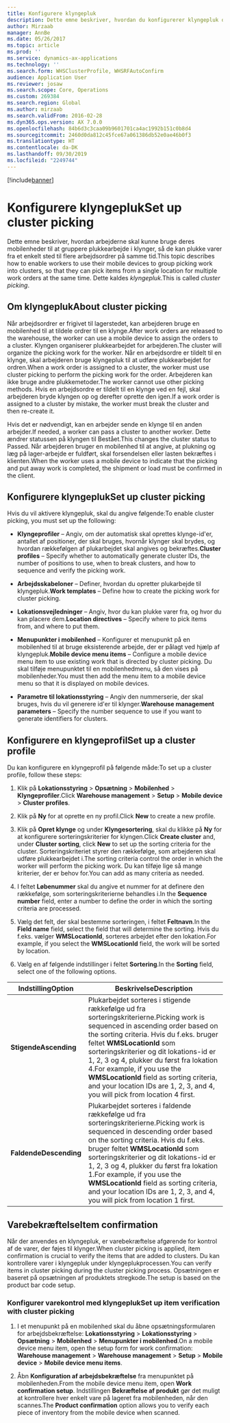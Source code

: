 ```yaml
---
title: Konfigurere klyngepluk
description: Dette emne beskriver, hvordan du konfigurerer klyngepluk og anvender varebekræftelse sammen med klyngepluk.
author: Mirzaab
manager: AnnBe
ms.date: 05/26/2017
ms.topic: article
ms.prod: ''
ms.service: dynamics-ax-applications
ms.technology: ''
ms.search.form: WHSClusterProfile, WHSRFAutoConfirm
audience: Application User
ms.reviewer: josaw
ms.search.scope: Core, Operations
ms.custom: 269384
ms.search.region: Global
ms.author: mirzaab
ms.search.validFrom: 2016-02-28
ms.dyn365.ops.version: AX 7.0.0
ms.openlocfilehash: 84b6d3c3caa09b9601701ca4ac1992b151c0b8d4
ms.sourcegitcommit: 2460d0da812c45fce67a061386db52e0ae46b0f3
ms.translationtype: HT
ms.contentlocale: da-DK
ms.lasthandoff: 09/30/2019
ms.locfileid: "2249744"
---
```

[!include[banner](../includes/banner.md)]

# <a name="set-up-cluster-picking"></a><span data-ttu-id="99d9a-103">Konfigurere klyngepluk</span><span class="sxs-lookup"><span data-stu-id="99d9a-103">Set up cluster picking</span></span>

<span data-ttu-id="99d9a-104">Dette emne beskriver, hvordan arbejderne skal kunne bruge deres mobilenheder til at gruppere plukkearbejde i klynger, så de kan plukke varer fra et enkelt sted til flere arbejdsordrer på samme tid.</span><span class="sxs-lookup"><span data-stu-id="99d9a-104">This topic describes how to enable workers to use their mobile devices to group picking work into clusters, so that they can pick items from a single location for multiple work orders at the same time.</span></span> <span data-ttu-id="99d9a-105">Dette kaldes *klyngepluk*.</span><span class="sxs-lookup"><span data-stu-id="99d9a-105">This is called *cluster picking*.</span></span>

## <a name="about-cluster-picking"></a><span data-ttu-id="99d9a-106">Om klyngepluk</span><span class="sxs-lookup"><span data-stu-id="99d9a-106">About cluster picking</span></span>

<span data-ttu-id="99d9a-107">Når arbejdsordrer er frigivet til lagerstedet, kan arbejderen bruge en mobilenhed til at tildele ordrer til en klynge.</span><span class="sxs-lookup"><span data-stu-id="99d9a-107">After work orders are released to the warehouse, the worker can use a mobile device to assign the orders to a cluster.</span></span> <span data-ttu-id="99d9a-108">Klyngen organiserer plukkearbejdet for arbejderen.</span><span class="sxs-lookup"><span data-stu-id="99d9a-108">The cluster will organize the picking work for the worker.</span></span> <span data-ttu-id="99d9a-109">Når en arbejdsordre er tildelt til en klynge, skal arbejderen bruge klyngepluk til at udføre plukkearbejdet for ordren.</span><span class="sxs-lookup"><span data-stu-id="99d9a-109">When a work order is assigned to a cluster, the worker must use cluster picking to perform the picking work for the order.</span></span> <span data-ttu-id="99d9a-110">Arbejderen kan ikke bruge andre plukkemetoder.</span><span class="sxs-lookup"><span data-stu-id="99d9a-110">The worker cannot use other picking methods.</span></span> <span data-ttu-id="99d9a-111">Hvis en arbejdsordre er tildelt til en klynge ved en fejl, skal arbejderen bryde klyngen op og derefter oprette den igen.</span><span class="sxs-lookup"><span data-stu-id="99d9a-111">If a work order is assigned to a cluster by mistake, the worker must break the cluster and then re-create it.</span></span>

<span data-ttu-id="99d9a-112">Hvis det er nødvendigt, kan en arbejder sende en klynge til en anden arbejder.</span><span class="sxs-lookup"><span data-stu-id="99d9a-112">If needed, a worker can pass a cluster to another worker.</span></span> <span data-ttu-id="99d9a-113">Dette ændrer statussen på klyngen til Bestået.</span><span class="sxs-lookup"><span data-stu-id="99d9a-113">This changes the cluster status to Passed.</span></span> <span data-ttu-id="99d9a-114">Når arbejderen bruger en mobilenhed til at angive, at plukning og læg på lager-arbejde er fuldført, skal forsendelsen eller lasten bekræftes i klienten.</span><span class="sxs-lookup"><span data-stu-id="99d9a-114">When the worker uses a mobile device to indicate that the picking and put away work is completed, the shipment or load must be confirmed in the client.</span></span>

## <a name="set-up-cluster-picking"></a><span data-ttu-id="99d9a-115">Konfigurere klyngepluk</span><span class="sxs-lookup"><span data-stu-id="99d9a-115">Set up cluster picking</span></span>

<span data-ttu-id="99d9a-116">Hvis du vil aktivere klyngepluk, skal du angive følgende:</span><span class="sxs-lookup"><span data-stu-id="99d9a-116">To enable cluster picking, you must set up the following:</span></span>

-   <span data-ttu-id="99d9a-117">**Klyngeprofiler** – Angiv, om der automatisk skal oprettes klynge-id'er, antallet af positioner, der skal bruges, hvornår klynger skal brydes, og hvordan rækkefølgen af plukarbejdet skal angives og bekræftes.</span><span class="sxs-lookup"><span data-stu-id="99d9a-117">**Cluster profiles** – Specify whether to automatically generate cluster IDs, the number of positions to use, when to break clusters, and how to sequence and verify the picking work.</span></span>

-   <span data-ttu-id="99d9a-118">**Arbejdsskabeloner** – Definer, hvordan du opretter plukarbejde til klyngepluk.</span><span class="sxs-lookup"><span data-stu-id="99d9a-118">**Work templates** – Define how to create the picking work for cluster picking.</span></span>

-   <span data-ttu-id="99d9a-119">**Lokationsvejledninger** – Angiv, hvor du kan plukke varer fra, og hvor du kan placere dem.</span><span class="sxs-lookup"><span data-stu-id="99d9a-119">**Location directives** – Specify where to pick items from, and where to put them.</span></span>

-   <span data-ttu-id="99d9a-120">**Menupunkter i mobilenhed** – Konfigurer et menupunkt på en mobilenhed til at bruge eksisterende arbejde, der er pålagt ved hjælp af klyngepluk.</span><span class="sxs-lookup"><span data-stu-id="99d9a-120">**Mobile device menu items** – Configure a mobile device menu item to use existing work that is directed by cluster picking.</span></span> <span data-ttu-id="99d9a-121">Du skal tilføje menupunktet til en mobilenhedmenu, så den vises på mobilenheder.</span><span class="sxs-lookup"><span data-stu-id="99d9a-121">You must then add the menu item to a mobile device menu so that it is displayed on mobile devices.</span></span>

-   <span data-ttu-id="99d9a-122">**Parametre til lokationsstyring** – Angiv den nummerserie, der skal bruges, hvis du vil generere id'er til klynger.</span><span class="sxs-lookup"><span data-stu-id="99d9a-122">**Warehouse management parameters** – Specify the number sequence to use if you want to generate identifiers for clusters.</span></span>

## <a name="set-up-a-cluster-profile"></a><span data-ttu-id="99d9a-123">Konfigurere en klyngeprofil</span><span class="sxs-lookup"><span data-stu-id="99d9a-123">Set up a cluster profile</span></span>

<span data-ttu-id="99d9a-124">Du kan konfigurere en klyngeprofil på følgende måde:</span><span class="sxs-lookup"><span data-stu-id="99d9a-124">To set up a cluster profile, follow these steps:</span></span>

1.  <span data-ttu-id="99d9a-125">Klik på **Lokationsstyring** \> **Opsætning** \> **Mobilenhed** \> **Klyngeprofiler**.</span><span class="sxs-lookup"><span data-stu-id="99d9a-125">Click **Warehouse management** \> **Setup** \> **Mobile device** \> **Cluster profiles**.</span></span>

2.  <span data-ttu-id="99d9a-126">Klik på **Ny** for at oprette en ny profil.</span><span class="sxs-lookup"><span data-stu-id="99d9a-126">Click **New** to create a new profile.</span></span>

3.  <span data-ttu-id="99d9a-127">Klik på **Opret klynge** og under **Klyngesortering**, skal du klikke på **Ny** for at konfigurere sorteringskriterier for klyngen.</span><span class="sxs-lookup"><span data-stu-id="99d9a-127">Click **Create cluster** and, under **Cluster sorting**, click **New** to set up the sorting criteria for the cluster.</span></span> <span data-ttu-id="99d9a-128">Sorteringskriteriet styrer den rækkefølge, som arbejderen skal udføre plukkearbejdet i.</span><span class="sxs-lookup"><span data-stu-id="99d9a-128">The sorting criteria control the order in which the worker will perform the picking work.</span></span> <span data-ttu-id="99d9a-129">Du kan tilføje lige så mange kriterier, der er behov for.</span><span class="sxs-lookup"><span data-stu-id="99d9a-129">You can add as many criteria as needed.</span></span>

4.  <span data-ttu-id="99d9a-130">I feltet **Løbenummer** skal du angive et nummer for at definere den rækkefølge, som sorteringskriterierne behandles i.</span><span class="sxs-lookup"><span data-stu-id="99d9a-130">In the **Sequence number** field, enter a number to define the order in which the sorting criteria are processed.</span></span>

5.  <span data-ttu-id="99d9a-131">Vælg det felt, der skal bestemme sorteringen, i feltet **Feltnavn**.</span><span class="sxs-lookup"><span data-stu-id="99d9a-131">In the **Field name** field, select the field that will determine the sorting.</span></span> <span data-ttu-id="99d9a-132">Hvis du f.eks. vælger **WMSLocationId**, sorteres arbejdet efter den lokation.</span><span class="sxs-lookup"><span data-stu-id="99d9a-132">For example, if you select the **WMSLocationId** field, the work will be sorted by location.</span></span>

6.  <span data-ttu-id="99d9a-133">Vælg en af følgende indstillinger i feltet **Sortering**.</span><span class="sxs-lookup"><span data-stu-id="99d9a-133">In the **Sorting** field, select one of the following options.</span></span>

| <span data-ttu-id="99d9a-134">**Indstilling**</span><span class="sxs-lookup"><span data-stu-id="99d9a-134">**Option**</span></span>     | <span data-ttu-id="99d9a-135">**Beskrivelse**</span><span class="sxs-lookup"><span data-stu-id="99d9a-135">**Description**</span></span>                                                                                                                                                                                                                    |
|----------------|------------------------------------------------------------------------------------------------------------------------------------------------------------------------------------------------------------------------------------|
| <span data-ttu-id="99d9a-136">**Stigende**</span><span class="sxs-lookup"><span data-stu-id="99d9a-136">**Ascending**</span></span>  | <span data-ttu-id="99d9a-137">Plukarbejdet sorteres i stigende rækkefølge ud fra sorteringskriterierne.</span><span class="sxs-lookup"><span data-stu-id="99d9a-137">Picking work is sequenced in ascending order based on the sorting criteria.</span></span> <span data-ttu-id="99d9a-138">Hvis du f.eks. bruger feltet **WMSLocationId** som sorteringskriterier og dit lokations-id er 1, 2, 3 og 4, plukker du først fra lokation 4.</span><span class="sxs-lookup"><span data-stu-id="99d9a-138">For example, if you use the **WMSLocationId** field as sorting criteria, and your location IDs are 1, 2, 3, and 4, you will pick from location 4 first.</span></span> |
| <span data-ttu-id="99d9a-139">**Faldende**</span><span class="sxs-lookup"><span data-stu-id="99d9a-139">**Descending**</span></span> | <span data-ttu-id="99d9a-140">Plukarbejdet sorteres i faldende rækkefølge ud fra sorteringskriterierne.</span><span class="sxs-lookup"><span data-stu-id="99d9a-140">Picking work is sequenced in descending order based on the sorting criteria.</span></span> <span data-ttu-id="99d9a-141">Hvis du f.eks. bruger feltet **WMSLocationId** som sorteringskriterier og dit lokations-id er 1, 2, 3 og 4, plukker du først fra lokation 1.</span><span class="sxs-lookup"><span data-stu-id="99d9a-141">For example, if you use the **WMSLocationId** field as sorting criteria, and your location IDs are 1, 2, 3, and 4, you will pick from location 1 first.</span></span> |

## <a name="item-confirmation"></a><span data-ttu-id="99d9a-142">Varebekræftelse</span><span class="sxs-lookup"><span data-stu-id="99d9a-142">Item confirmation</span></span>

<span data-ttu-id="99d9a-143">Når der anvendes en klyngepluk, er varebekræftelse afgørende for kontrol af de varer, der føjes til klynger.</span><span class="sxs-lookup"><span data-stu-id="99d9a-143">When cluster picking is applied, item confirmation is crucial to verify the items that are added to clusters.</span></span> <span data-ttu-id="99d9a-144">Du kan kontrollere varer i klyngepluk under klyngeplukprocessen.</span><span class="sxs-lookup"><span data-stu-id="99d9a-144">You can verify items in cluster picking during the cluster picking process.</span></span> <span data-ttu-id="99d9a-145">Opsætningen er baseret på opsætningen af produktets stregkode.</span><span class="sxs-lookup"><span data-stu-id="99d9a-145">The setup is based on the product bar code setup.</span></span>

### <a name="set-up-item-verification-with-cluster-picking"></a><span data-ttu-id="99d9a-146">Konfigurer varekontrol med klyngepluk</span><span class="sxs-lookup"><span data-stu-id="99d9a-146">Set up item verification with cluster picking</span></span>

1.  <span data-ttu-id="99d9a-147">I et menupunkt på en mobilenhed skal du åbne opsætningsformularen for arbejdsbekræftelse: **Lokationsstyring** \> **Lokationsstyring** \> **Opsætning** \> **Mobilenhed** \> **Menupunkter i mobilenhed**.</span><span class="sxs-lookup"><span data-stu-id="99d9a-147">On a mobile device menu item, open the setup form for work confirmation: **Warehouse management** \> **Warehouse management** \> **Setup** \> **Mobile device** \> **Mobile device menu items**.</span></span>

2.  <span data-ttu-id="99d9a-148">Åbn **Konfiguration af arbejdsbekræftelse** fra menupunktet på mobilenheden.</span><span class="sxs-lookup"><span data-stu-id="99d9a-148">From the mobile device menu item, open **Work confirmation setup**.</span></span> <span data-ttu-id="99d9a-149">Indstillingen **Bekræftelse af produkt** gør det muligt at kontrollere hver enkelt vare på lageret fra mobilenheden, når den scannes.</span><span class="sxs-lookup"><span data-stu-id="99d9a-149">The **Product confirmation** option allows you to verify each piece of inventory from the mobile device when scanned.</span></span>
